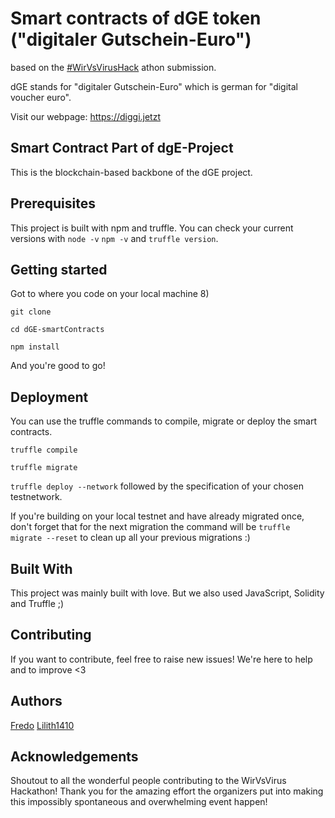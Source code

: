 # Smart contracts of dGE token ("digitaler Gutschein-Euro")
based on the [#WirVsVirusHack](https://wirvsvirushackathon.org/) athon submission.

dGE stands for "digitaler Gutschein-Euro" which is german for "digital voucher euro".

Visit our webpage: https://diggi.jetzt

## Smart Contract Part of dgE-Project
This is the blockchain-based backbone of the dGE project.

## Prerequisites
This project is built with npm and truffle.
You can check your current versions with
`node -v`
`npm -v`
and `truffle version`.

## Getting started
Got to where you code on your local machine 8)

 `git clone`

 `cd dGE-smartContracts`

 `npm install`

And you're good to go!

## Deployment
You can use the truffle commands to compile, migrate or deploy the smart contracts.

 `truffle compile`

 `truffle migrate`

  `truffle deploy --network` followed by the specification of your chosen testnetwork.

If you're building on your local testnet and have already migrated once, don't forget that for the next migration the command will be `truffle migrate --reset` to clean up all your previous migrations :)

## Built With
This project was mainly built with love. But we also used JavaScript, Solidity and Truffle ;)

## Contributing
If you want to contribute, feel free to raise new issues! We're here to help and to improve <3

## Authors
[Fredo](https://github.com/fredo)
[Lilith1410](https://github.com/lilith1410)

## Acknowledgements
Shoutout to all the wonderful people contributing to the WirVsVirus Hackathon! Thank you for the amazing effort the organizers put into making this impossibly spontaneous and overwhelming event happen!